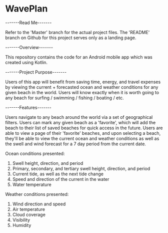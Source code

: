 # WavePlan
-------Read Me-------

Refer to the 'Master' branch for the actual project files. The 'README' branch on Github for this project serves only as a landing page.

-------Overview-------

This repository contains the code for an Android mobile app which was created using Kotlin. 

-------Project Purpose-------

Users of this app will benefit from saving time, energy, and travel expenses by viewing the current + forecasted ocean and weather conditions for any given beach in the world. Users will know exactly when it is worth going to any beach for surfing / swimming / fishing / boating / etc. 

-------Features-------

Users navigate to any beach around the world via a set of geographical filters. 
Users can mark any given beach as a 'favorite', which will add the beach to their list of saved beaches for quick access in the future. 
Users are able to view a page of their 'favorite' beaches, and upon selecting a beach, they'll be able to view the current ocean and weather conditions as well as the swell and wind forecast for a 7 day period from the current date.

Ocean conditions presented:
1. Swell height, direction, and period
2. Primary, secondary, and tertiary swell height, direction, and period
3. Current tide, as well as the next tide change
4. Speed and direction of the current in the water
5. Water temperature

Weather conditions presented:
1. Wind direction and speed
2. Air temperature
3. Cloud coverage
4. Visibility
5. Humidity
